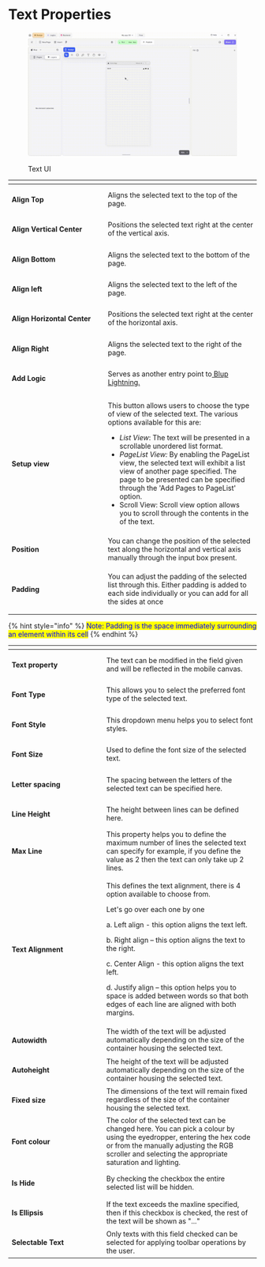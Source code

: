 # Text Properties

<figure><img src="../../../.gitbook/assets/text-ui.gif" alt="Text UI"><figcaption><p>Text UI</p></figcaption></figure>

<table><thead><tr><th width="181"></th><th></th></tr></thead><tbody><tr><td><h4>Align Top</h4></td><td>Aligns the selected text to the top of the page.</td></tr><tr><td><h4>Align Vertical Center</h4></td><td>Positions the selected text right at the center of the vertical axis.</td></tr><tr><td><h4>Align Bottom </h4></td><td>Aligns the selected text to the bottom of the page.</td></tr><tr><td><h4>Align left</h4></td><td>Aligns the selected text to the left of the page.</td></tr><tr><td><h4>Align Horizontal Center</h4></td><td>Positions the selected text right at the center of the horizontal axis.</td></tr><tr><td><h4>Align Right</h4></td><td>Aligns the selected text to the right of the page.</td></tr><tr><td><h4>Add Logic</h4></td><td>Serves as another entry point to<a href="../../logics/"> Blup Lightning. </a></td></tr><tr><td><h4>Setup view</h4></td><td><p></p><p>This button allows users to choose the type of view of the selected text. The various options available for this are:</p><ul><li><em>List View</em>: The text will be presented in a scrollable unordered list format.</li><li><em>PageList View:</em> By enabling the PageList view, the selected text will exhibit a list view of another page specified. The page to be presented can be specified through the 'Add Pages to PageList' option.</li><li>Scroll View: Scroll view option allows you to scroll through the contents in the of the text.</li></ul></td></tr><tr><td><h4>Position</h4></td><td>You can change the position of the selected text along the horizontal and vertical axis manually through the input box present.</td></tr><tr><td><h4>Padding</h4></td><td><p></p><p>You can adjust the padding of the selected list through this. Either padding is added to each side individually or you can add for all the sides at once</p></td></tr></tbody></table>

{% hint style="info" %}
<mark style="color:blue;">Note: Padding is the space immediately surrounding an element within its cell</mark>
{% endhint %}



<table><thead><tr><th width="178"></th><th></th></tr></thead><tbody><tr><td><h4>Text property</h4></td><td>The text can be modified in the field given and will be reflected in the mobile canvas.</td></tr><tr><td><h4>Font Type</h4></td><td>This allows you to select the preferred font type of the selected text.</td></tr><tr><td><h4>Font Style</h4></td><td>This dropdown menu helps you to select font styles.</td></tr><tr><td><h4>Font Size</h4></td><td>Used to define the font size of the selected text.</td></tr><tr><td><h4>Letter spacing</h4></td><td>The spacing between the letters of the selected text can be specified here.</td></tr><tr><td><h4>Line Height</h4></td><td>The height between lines can be defined here. </td></tr><tr><td><h4>Max Line</h4></td><td>This property helps you to define the maximum number of lines the selected text can specify for example, if you define the value as 2 then the text can only take up 2 lines.</td></tr><tr><td><h4>Text Alignment</h4></td><td><p>This defines the text alignment, there is 4 option available to choose from.</p><p>Let's go over each one by one</p><p>a. Left align - this option aligns the text left.</p><p>b. Right align – this option aligns the text to the right.</p><p>c. Center Align - this option aligns the text left.</p><p>d. Justify align – this option helps you to space is added between words so that both edges of each line are aligned with both margins.</p></td></tr><tr><td><h4>Autowidth</h4></td><td>The width of the text will be adjusted automatically depending on the size of the container housing the selected text.</td></tr><tr><td><h4>Autoheight</h4></td><td>The height of the text will be adjusted automatically depending on the size of the container housing the selected text.</td></tr><tr><td><h4>Fixed size</h4></td><td>The dimensions of the text will remain fixed regardless of the size of the container housing the selected text.</td></tr><tr><td><h4>Font colour</h4></td><td>The color of the selected text can be changed here. You can pick a colour by using the eyedropper, entering the hex code or from the manually adjusting the RGB scroller and selecting the appropriate saturation and lighting.</td></tr><tr><td><h4>Is Hide</h4></td><td>By checking the checkbox the entire selected list will be hidden.</td></tr><tr><td><h4>Is Ellipsis</h4></td><td>If the text exceeds the maxline specified, then if this checkbox is checked, the rest of the text will be shown as "..."</td></tr><tr><td><h4>Selectable Text </h4></td><td>Only texts with this field checked can be selected for applying toolbar operations by the user.</td></tr></tbody></table>
